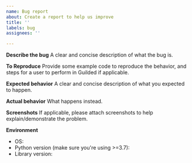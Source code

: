 ```yaml
---
name: Bug report
about: Create a report to help us improve
title: ''
labels: bug
assignees: ''

---
```


**Describe the bug**
A clear and concise description of what the bug is.

**To Reproduce**
Provide some example code to reproduce the behavior, and steps for a user to perform in Guilded if applicable.

**Expected behavior**
A clear and concise description of what you expected to happen.

**Actual behavior**
What happens instead.

**Screenshots**
If applicable, please attach screenshots to help explain/demonstrate the problem.

**Environment**
 - OS:
 - Python version (make sure you're using >=3.7):
 - Library version:
